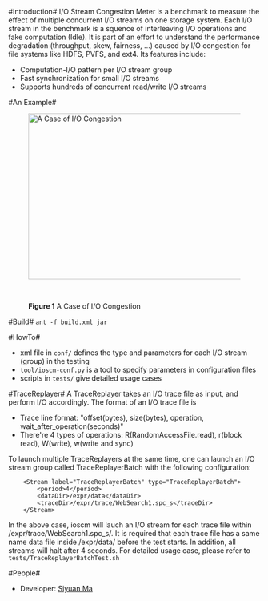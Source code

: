 #Introduction#
I/O Stream Congestion Meter is a benchmark to measure the effect of multiple concurrent I/O streams on one storage system. Each I/O stream in the benchmark is a squence of interleaving I/O operations and fake computation (Idle). It is part of an effort to understand the performance degradation (throughput, skew, fairness, ...) caused by I/O congestion for file systems like HDFS, PVFS, and ext4. Its features include:

* Computation-I/O pattern per I/O stream group
* Fast synchronization for small I/O streams
* Supports hundreds of concurrent read/write I/O streams

#An Example#
<figure>
  <img src="https://lh5.googleusercontent.com/-9zsrK9hxXvE/T_XGqTgektI/AAAAAAAAAA4/hSbJwuRyL-c/s1024/ioscm_intro.png" title="A Case of I/O Congestion" height="331" width="480" />
  
  <br><figcaption><b>Figure 1</b> A Case of I/O Congestion</figcaption>
</figure>

#Build#
``ant -f build.xml jar``

#HowTo#
* xml file in ``conf/`` defines the type and parameters for each I/O stream (group) in the testing
* ``tool/ioscm-conf.py`` is a tool to specify parameters in configuration files
* scripts in ``tests/`` give detailed usage cases

#TraceReplayer#
A TraceReplayer takes an I/O trace file as input, and perform I/O accordingly. The format of an I/O trace file is
* Trace line format: "offset(bytes), size(bytes), operation, wait_after_operation(seconds)"
* There're 4 types of operations: R(RandomAccessFile.read), r(block read), W(write), w(write and sync)

To launch multiple TraceReplayers at the same time, one can launch an I/O stream group called TraceReplayerBatch with the following configuration:
		
		<Stream label="TraceReplayerBatch" type="TraceReplayerBatch">
        	<period>4</period>
        	<dataDir>/expr/data</dataDir>
        	<traceDir>/expr/trace/WebSearch1.spc_s</traceDir>
		</Stream>

In the above case, ioscm will lauch an I/O stream for each trace file within /expr/trace/WebSearch1.spc_s/. It is required that 
each trace file has a same name data file inside /expr/data/ before the test starts. In addition, all streams will halt after 4 seconds. For detailed usage case, please refer to 
	``tests/TraceReplayerBatchTest.sh``

#People#
* Developer: [Siyuan Ma](http://siyuan.biz)
